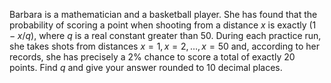 Barbara is a mathematician and a basketball player. She has found that the probability of scoring a point when shooting from a distance $x$ is exactly $(1 - x / q)$, where $q$ is a real constant greater than $50$.
During each practice run, she takes shots from distances $x = 1, x = 2, \dots, x = 50$ and, according to her records, she has precisely a $2\%$ chance to score a total of exactly $20$ points.
Find $q$ and give your answer rounded to $10$ decimal places.